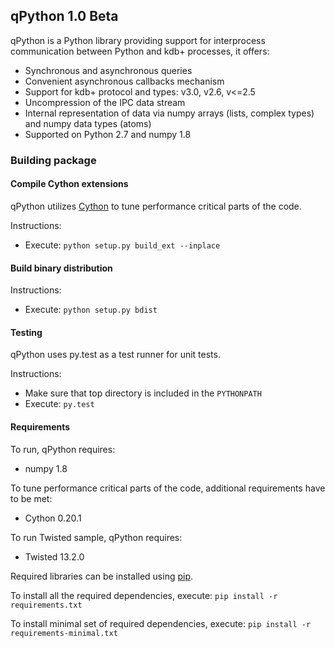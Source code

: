 ## qPython 1.0 Beta

qPython is a Python library providing support for interprocess communication between Python and kdb+ processes, it offers:
- Synchronous and asynchronous queries
- Convenient asynchronous callbacks mechanism
- Support for kdb+ protocol and types: v3.0, v2.6, v<=2.5
- Uncompression of the IPC data stream
- Internal representation of data via numpy arrays (lists, complex types) and numpy data types (atoms)
- Supported on Python 2.7 and numpy 1.8


### Building package

#### Compile Cython extensions

qPython utilizes [Cython](http://cython.org/) to tune performance critical parts of the code.

Instructions:
 - Execute:
   `python setup.py build_ext --inplace`


#### Build binary distribution

Instructions:
 - Execute:
   `python setup.py bdist`


#### Testing

qPython uses py.test as a test runner for unit tests.

Instructions:
 - Make sure that top directory is included in the `PYTHONPATH`
 - Execute: `py.test`


#### Requirements
 
To run, qPython requires:
 - numpy 1.8

To tune performance critical parts of the code, additional requirements have to be met:
 - Cython 0.20.1

To run Twisted sample, qPython requires:
 - Twisted 13.2.0

Required libraries can be installed using [pip](https://pypi.python.org/pypi/pip).

To install all the required dependencies, execute: `pip install -r requirements.txt` 

To install minimal set of required dependencies, execute: `pip install -r requirements-minimal.txt` 
